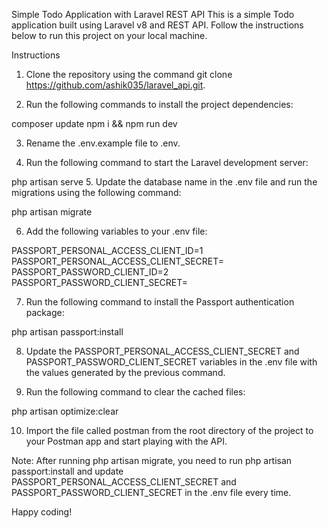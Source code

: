 Simple Todo Application with Laravel REST API
This is a simple Todo application built using Laravel v8 and REST API. Follow the instructions below to run this project on your local machine.

Instructions
1. Clone the repository using the command git clone https://github.com/ashik035/laravel_api.git.

2. Run the following commands to install the project dependencies:

 
composer update
npm i && npm run dev

3. Rename the .env.example file to .env.

4. Run the following command to start the Laravel development server:

 
php artisan serve
5. Update the database name in the .env file and run the migrations using the following command:
 
 
php artisan migrate

6. Add the following variables to your .env file:
 
PASSPORT_PERSONAL_ACCESS_CLIENT_ID=1
PASSPORT_PERSONAL_ACCESS_CLIENT_SECRET=
PASSPORT_PASSWORD_CLIENT_ID=2
PASSPORT_PASSWORD_CLIENT_SECRET=

7. Run the following command to install the Passport authentication package:
 
php artisan passport:install

8. Update the PASSPORT_PERSONAL_ACCESS_CLIENT_SECRET and PASSPORT_PASSWORD_CLIENT_SECRET variables in the .env file with the values generated by the previous command.

9. Run the following command to clear the cached files:

 
php artisan optimize:clear

10. Import the file called postman from the root directory of the project to your Postman app and start playing with the API.

Note: After running php artisan migrate, you need to run php artisan passport:install and update PASSPORT_PERSONAL_ACCESS_CLIENT_SECRET and PASSPORT_PASSWORD_CLIENT_SECRET in the .env file every time.

Happy coding!
